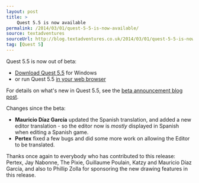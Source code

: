 ```yaml
---
layout: post
title: >
    Quest 5.5 is now available
permalink: /2014/03/01/quest-5-5-is-now-available/
source: textadventures
sourceUrl: http://blog.textadventures.co.uk/2014/03/01/quest-5-5-is-now-available/
tag: [Quest 5]
---
```

Quest 5.5 is now out of beta:
<ul>
	<li><a href="http://textadventures.co.uk/quest/desktop">Download Quest 5.5</a> for Windows</li>
	<li>or run Quest 5.5 <a href="http://textadventures.co.uk/create">in your web browser</a></li>
</ul>
For details on what's new in Quest 5.5, see the <a title="Quest 5.5 Beta is now available" href="/2013/12/19/quest-5-5-beta-is-now-available/">beta announcement blog post</a>.

Changes since the beta:
<ul>
	<li><strong>Mauricio Díaz García</strong> updated the Spanish translation, and added a new editor translation - so the editor now is <em>mostly</em> displayed in Spanish when editing a Spanish game.</li>
	<li><strong>Pertex</strong> fixed a few bugs and did some more work on allowing the Editor to be translated.</li>
</ul>
Thanks once again to everybody who has contributed to this release: Pertex, Jay Nabonne, The Pixie, Guillaume Poulain, Katzy and Mauricio Díaz García, and also to Phillip Zolla for sponsoring the new drawing features in this release.